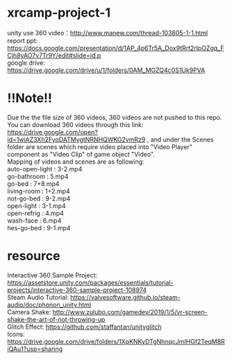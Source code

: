 # xrcamp-project-1
unity use 360 video：http://www.manew.com/thread-103805-1-1.html \
report ppt: https://docs.google.com/presentation/d/1AP_4p6Tr5A_Dox9tRrt2rlpOZgq_FCjh8yAO7v7Tr9Y/edit#slide=id.p \
google drive: https://drive.google.com/drive/u/1/folders/0AM_MGZQ4c0S1Uk9PVA

# !!Note!!
Due the the file size of 360 videos, 360 videos are not pushed to this repo. \
You can download 360 videos through this link: https://drive.google.com/open?id=1wiAZ3Xh2FyqDATMygtNRNHQWKG2vmRz9
, and under the Scenes folder are scenes which require video placed into "Video Player" component as "Video Clip" of game object "Video". \
Mapping of videos and scenes are as following: \
auto-open-light : 3-2.mp4 \
go-bathroom : 5.mp4 \
go-bed : 7+8.mp4 \
living-room : 1+2.mp4 \
not-go-bed : 9-2.mp4 \
open-light : 3-1.mp4 \
open-refrig : 4.mp4 \
wash-face : 6.mp4 \
hes-go-bed : 9-1.mp4

# resource
Interactive 360 Sample Project: https://assetstore.unity.com/packages/essentials/tutorial-projects/interactive-360-sample-project-108974 \
Steam Audio Tutorial: https://valvesoftware.github.io/steam-audio/doc/phonon_unity.html \
Camera Shake: http://www.zulubo.com/gamedev/2019/1/5/vr-screen-shake-the-art-of-not-throwing-up \
Glitch Effect: https://github.com/staffantan/unityglitch \
Icons: https://drive.google.com/drive/folders/1XpKNKyDTgNhnqcJmIHGf2TeqM8RiQAu1?usp=sharing

